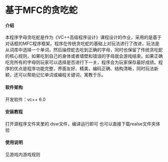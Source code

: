 # 基于MFC的贪吃蛇

#### 介绍
本程序字母贪吃蛇是作为《VC++高级程序设计》课程设计的作业，采用的是基于对话框的MFC程序框架。程序在传统贪吃蛇的基础上对玩法进行了改进，玩法是从词库中选择一个单词，然后操控蛇去吃到正确的字母，同时也保留了传统贪吃蛇的核心规则，如果吃到自己的身体或者墙壁和错误的字母就会游戏结束。如果正确吃完所有的字母则玩家可以选择是否进行下一关，程序会为玩家保存最好成绩。程序的优点是程序功能完整，界面友好、精美，编码正确、结构清晰，同时玩法新颖，还可以帮助记忆单词或编程关键词，寓教于乐。

#### 软件架构
开发软件：vc++ 6.0


#### 安装教程

打开源程序文件夹里的.dsw文件，编译运行即可
也可以直接下载realse文件夹体验

#### 使用说明

见游戏内游戏规则
